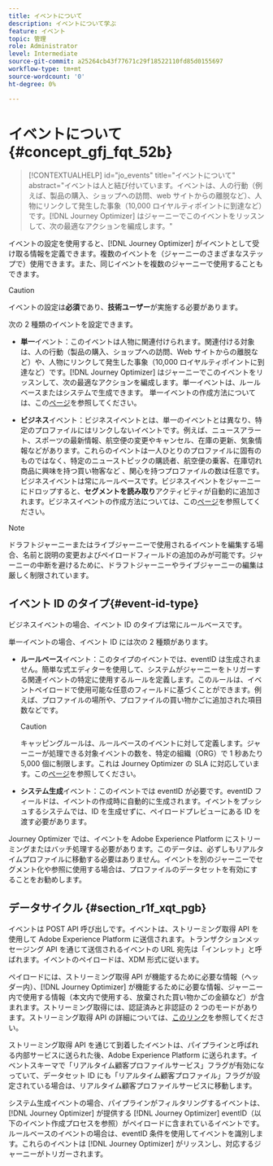 ```yaml
---
title: イベントについて
description: イベントについて学ぶ
feature: イベント
topic: 管理
role: Administrator
level: Intermediate
source-git-commit: a25264cb43f77671c29f18522110fd85d0155697
workflow-type: tm+mt
source-wordcount: '0'
ht-degree: 0%

---
```


# イベントについて{#concept_gfj_fqt_52b}

>[!CONTEXTUALHELP]
>id="jo_events"
>title="イベントについて"
>abstract="イベントは人と結び付いています。イベントは、人の行動（例えば、製品の購入、ショップへの訪問、web サイトからの離脱など）、人物にリンクして発生した事象（10,000 ロイヤルティポイントに到達など）です。[!DNL Journey Optimizer] はジャーニーでこのイベントをリッスンして、次の最適なアクションを編成します。"

イベントの設定を使用すると、[!DNL Journey Optimizer] がイベントとして受け取る情報を定義できます。複数のイベントを（ジャーニーのさまざまなステップで）使用できます。また、同じイベントを複数のジャーニーで使用することもできます。

>[!CAUTION]
>
>イベントの設定は&#x200B;**必須**&#x200B;であり、**技術ユーザー**&#x200B;が実施する必要があります。

次の 2 種類のイベントを設定できます。

* **単一**&#x200B;イベント：このイベントは人物に関連付けられます。関連付ける対象は、人の行動（製品の購入、ショップへの訪問、Web サイトからの離脱など）や、人物にリンクして発生した事象（10,000 ロイヤルティポイントに到達など）です。[!DNL Journey Optimizer] はジャーニーでこのイベントをリッスンして、次の最適なアクションを編成します。単一イベントは、ルールベースまたはシステムで生成できます。 単一イベントの作成方法については、この[ページ](../event/about-creating.md)を参照してください。

* **ビジネス**&#x200B;イベント：ビジネスイベントとは、単一のイベントとは異なり、特定のプロファイルにはリンクしないイベントです。例えば、ニュースアラート、スポーツの最新情報、航空便の変更やキャンセル、在庫の更新、気象情報などがあります。これらのイベントは一人ひとりのプロファイルに固有のものではなく、特定のニューストピックの購読者、航空便の乗客、在庫切れ商品に興味を持つ買い物客など 、関心を持つプロファイルの数は任意です。ビジネスイベントは常にルールベースです。ビジネスイベントをジャーニーにドロップすると、**セグメントを読み取り**&#x200B;アクティビティが自動的に追加されます。ビジネスイベントの作成方法については、この[ページ](../event/about-creating-business.md)を参照してください。


>[!NOTE]
>
>ドラフトジャーニーまたはライブジャーニーで使用されるイベントを編集する場合、名前と説明の変更およびペイロードフィールドの追加のみが可能です。ジャーニーの中断を避けるために、ドラフトジャーニーやライブジャーニーの編集は厳しく制限されています。

## イベント ID のタイプ{#event-id-type}

ビジネスイベントの場合、イベント ID のタイプは常にルールベースです。

単一イベントの場合、イベント ID には次の 2 種類があります。

* **ルールベース**&#x200B;イベント：このタイプのイベントでは、eventID は生成されません。簡単な式エディターを使用して、システムがジャーニーをトリガーする関連イベントの特定に使用するルールを定義します。このルールは、イベントペイロードで使用可能な任意のフィールドに基づくことができます。例えば、プロファイルの場所や、プロファイルの買い物かごに追加された項目数などです。

   >[!CAUTION]
   >
   >キャッピングルールは、ルールベースのイベントに対して定義します。ジャーニーが処理できる対象イベントの数を、特定の組織（ORG）で 1 秒あたり 5,000 個に制限します。これは Journey Optimizer の SLA に対応しています。この[ページ](https://helpx.adobe.com/jp/legal/product-descriptions/journey-orchestration.html)を参照してください。

* **システム生成**&#x200B;イベント：このイベントでは eventID が必要です。eventID フィールドは、イベントの作成時に自動的に生成されます。イベントをプッシュするシステムでは、ID を生成せずに、ペイロードプレビューにある ID を渡す必要があります。

Journey Optimizer では、イベントを Adobe Experience Platform にストリーミングまたはバッチ処理する必要があります。このデータは、必ずしもリアルタイムプロファイルに移動する必要はありません。イベントを別のジャーニーでセグメント化や参照に使用する場合は、プロファイルのデータセットを有効にすることをお勧めします。

## データサイクル {#section_r1f_xqt_pgb}

イベントは POST API 呼び出しです。イベントは、ストリーミング取得 API を使用して Adobe Experience Platform に送信されます。トランザクションメッセージング API を通じて送信されるイベントの URL 宛先は「インレット」と呼ばれます。イベントのペイロードは、XDM 形式に従います。

ペイロードには、ストリーミング取得 API が機能するために必要な情報（ヘッダー内）、[!DNL Journey Optimizer] が機能するために必要な情報、ジャーニー内で使用する情報（本文内で使用する、放棄された買い物かごの金額など）が含まれます。ストリーミング取得には、認証済みと非認証の 2 つのモードがあります。ストリーミング取得 API の詳細については、[このリンク](https://experienceleague.adobe.com/docs/experience-platform/xdm/api/getting-started.html?lang=ja)を参照してください。

ストリーミング取得 API を通じて到着したイベントは、パイプラインと呼ばれる内部サービスに送られた後、Adobe Experience Platform に送られます。イベントスキーマで「リアルタイム顧客プロファイルサービス」フラグが有効になっていて、データセット ID にも「リアルタイム顧客プロファイル」フラグが設定されている場合は、リアルタイム顧客プロファイルサービスに移動します。

システム生成イベントの場合、パイプラインがフィルタリングするイベントは、[!DNL Journey Optimizer] が提供する [!DNL Journey Optimizer] eventID（以下のイベント作成プロセスを参照）がペイロードに含まれているイベントです。ルールベースのイベントの場合は、eventID 条件を使用してイベントを識別します。これらのイベントは [!DNL Journey Optimizer] がリッスンし、対応するジャーニーがトリガーされます。
